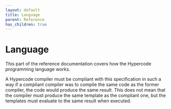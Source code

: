 ```yaml
---
layout: default
title: Language
parent: Reference
has_children: true
---
```

# Language

This part of the reference documentation covers how the Hypercode programming language works.

A Hypercode compiler must be compliant with this specification in such a way if a compliant compiler was to compile the same code as the former compiler, the code would produce the same result.
This does not mean that the compiler must produce the same template as the compliant one, but the templates must evaluate to the same result when executed.